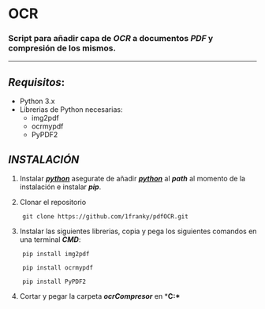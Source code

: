 # OCR 

### Script  para añadir capa de ***OCR*** a documentos ***PDF*** y compresión de los mismos.

--- 

## *Requisitos*:

* Python 3.x 
* Librerias de Python necesarias:
    * img2pdf
    * ocrmypdf
    * PyPDF2


## *INSTALACIÓN*

1. Instalar ***[python](https://www.python.org/downloads/)*** asegurate de añadir ***[python](https://www.python.org/downloads/)***  al ***path*** al momento de la instalación e instalar ***pip***.

2. Clonar el repositorio
```  
    git clone https://github.com/1franky/pdfOCR.git
```  
3. Instalar las siguientes librerias, copia y pega los siguientes comandos en una terminal ***CMD***:

```  
    pip install img2pdf 
```  
```  
    pip install ocrmypdf
```  
```  
    pip install PyPDF2
```

4. Cortar y pegar la carpeta ***ocrCompresor*** en  ***C:\***



